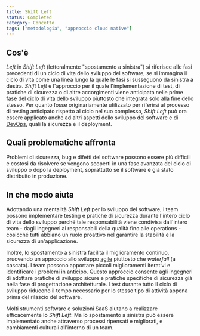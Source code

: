 ```yaml
---
title: Shift Left
status: Completed
category: Concetto
tags: ["metodologia", "approccio cloud native"]
---
```


## Cos'è

_Left_ in _Shift Left_ (letteralmente "spostamento a sinistra") si riferisce alle fasi precedenti di un ciclo di vita dello sviluppo del software, se si immagina il ciclo di vita come una linea lungo la quale le fasi si susseguono da sinistra a destra.
_Shift Left_ è l'approccio per il quale l'implementazione di test, di pratiche di sicurezza o di altre accorgimenti viene anticipata nelle prime fase del ciclo di vita dello sviluppo piuttosto che integrata solo alla fine dello stesso.
Per quanto fosse originariamente utilizzato per riferirsi al processo di testing anticipato rispetto al ciclo nel suo complesso, _Shift Left_ può ora essere applicato anche ad altri aspetti dello sviluppo del software e di [DevOps](/it/devops/), quali la sicurezza e il deployment. 

## Quali problematiche affronta

Problemi di sicurezza, bug e difetti del software possono essere più difficili e costosi da risolvere se vengono scoperti in una fase avanzata del ciclo di sviluppo o dopo la deployment, soprattutto se il software è già stato distribuito in produzione.

## In che modo aiuta

Adottando una mentalità _Shift Left_ per lo sviluppo del software, i team possono implementare testing e pratiche di sicurezza durante l'intero ciclo di vita dello sviluppo perché tale responsabilità viene condivisa dall'intero team - dagli ingegneri ai responsabili della qualità fino alle operations - cosicché tutti abbiano un ruolo proattivo nel garantire la stabilità e la sicurezza di un'applicazione.

Inoltre, lo spostamento a sinistra facilita il miglioramento continuo, pruovendo un approccio allo sviluppo [agile](it/agile-software-development/) piuttosto che _waterfall_ (a cascata).
I team possono apportare piccoli miglioramenti iterativi e identificare i problemi in anticipo. Questo approccio consente agli ingegneri di adottare pratiche di sviluppo sicure e pratiche specifiche di sicurezza già nella fase di progettazione architetturale.
I test durante tutto il ciclo di sviluppo riducono il tempo necessario per lo stesso tipo di attività appena prima del rilascio del software.

Molti strumenti software e soluzioni SaaS aiutano a realizzare efficacemente lo _Shift Left_. Ma lo spostamento a sinistra può essere implementato anche attraverso processi ripensati e migliorati, e cambiamenti culturali all'interno di un team.

